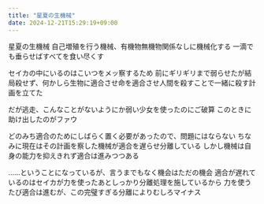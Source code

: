 ```yaml
---
title: "星夏の生機械"
date: 2024-12-21T15:29:19+09:00
---
```

星夏の生機械
自己増殖を行う機械、有機物無機物関係なしに機械化する
一滴でも垂らせばすべてを食い尽くす

セイカの中にいるのはこいつをメッ察するため
前にギリギリまで弱らせたが結局殺せず、何かしら生物に適合させ命を適合させ人間を殺すことで一緒に殺す計画を立てた

だが逃走、こんなことがないようにか弱い少女を使ったのにご破算
このときに助け出したのがファウ

どのみち適合のためにしばらく置く必要があったので、問題にはならない
ちなみに現在はその計画を察した機械が適合を遅らせ分離している
しかし機械は自身の能力を抑えきれず適合は進みつつある

……ということになっているが、言うまでもなく機会はただの機会
適合が遅れているのはセイカが力を使ったあとしっかり分離処理を施しているから
力を使うたび適合は進むが、この完璧すぎる分離によりむしろマイナス
